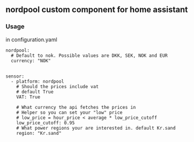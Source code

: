 ## nordpool custom component for home assistant

### Usage


in configuration.yaml
```
nordpool:
  # Default to nok. Possible values are DKK, SEK, NOK and EUR
  currency: "NOK"


```

```
sensor:
  - platform: nordpool
    # Should the prices include vat
    # default True
    VAT: True

    # What currency the api fetches the prices in
    # Helper so you can set your "low" price
    # low_price = hour_price < average * low_price_cutoff
    low_price_cutoff: 0.95
    # What power regions your are interested in. default Kr.sand
    region: "Kr.sand"
      
```
